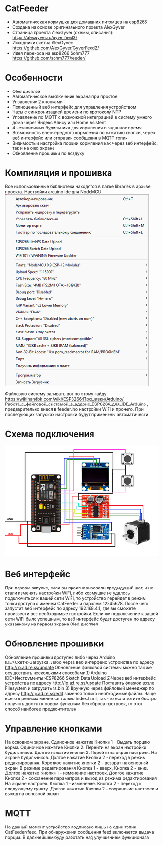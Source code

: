 # CatFeeder
- Автоматическая кормушка для домашних питомцев на esp8266
- Создана на основе оригинального проекта AlexGyver
- Страница проекта AlexGyver (схемы, описания): https://alexgyver.ru/gyverfeed2/
- Исходники скетча AlexGyver: https://github.com/AlexGyver/GyverFeed2/
- Идея переноса на esp8266 Sohm777 https://github.com/sohm777/feeder/

# Особенности
- Oled дисплей 
- Автоматическое выключение экрана при простое
- Управление 2 кнопками
- Полноценный веб интерфейс для управления устройством
- Часы с синхронизацией времени по протоколу NTP
- Управление по MQTT с возможной интеграцией в систему умного дома через Яндекс Алису или Home Asistent
- 4 независимых будильника для кормления в заданное время
- Возможность внеочередного кормления по нажатию кнопки, через веб интерфейс или отправки сообщения в MQTT топик
- Видимость и настройка порции кормления как через веб интерфейс, так и на oled экране
- Обновление прошивки по воздуху

# Компиляция и прошивка
Все использованные библиотеки находятся в папке libraries в архиве проекта. 
Настройки arduino ide для NodeMCU
![](/settings.png)

Файловую систему заливать вот по этому гайду https://wikihandbk.com/wiki/ESP8266:Прошивки/Arduino/Работа_с_файловой_системой_в_аддоне_ESP8266_для_IDE_Arduino , предварительно внеся в feeder.ino настройки WiFi и прочего. При последующих запусках настройки будут применены автоматически

# Схема подключения
![](/scheme.png)

# Веб интерфейс
При первом запуске, если вы проигнорировали предыдущий шаг, и не стали изменять настройки WiFi, либо кормушке не удалось подключиться к вашей сети WiFi, то устройство перейдет в режим точки доступа с именем CatFeeder и паролем 12345678. После чего запустит веб интерфейс по адресу 192.168.4.1, где вы сможете произвести все необходимые настройки. Если же подключение к вашей сети WiFi было успешным, то веб интерфейс будет доступен по адресу указанному на первом экране Oled дисплея

# Обновление прошивки
Обновление прошивки доступно либо через Arduino IDE>Скетч>Загрузка. Либо через веб интерфейс устройства по адресу http://ip.ad.re.ss/update
Обновление файловой системы можно так же осуществить несколькими способами.1) Arduino IDE>Инструменты>ESP8266 Sketch Data Upload 2)Через веб интерфейс устройства по адресу http://ip.ad.re.ss/update Поставить флажок возле Filesystem и загрузить fs.bin 3) Вручную через файловый менеджер по адресу http://ip.ad.re.ss/edit заменяя только необходимые файлы. Чаще всего в релизах меняется только index.html, так что если хотите быстро получить доступ к новым функциям без сброса настроек, то этот способ наиболее предпочтителен

# Управление кнопками
На основном экране. Одиночное нажатие Кнопки 1 - Выдать порцию корма. Одиночное нажатие Кнопки 2. Перейти на экран настройки будильников. Долгое нажатие кнопки 2. Перейти на экран настроек.
На экране будильников. Долгое нажатие Кнопки 2 - переход в режим редактирования. Короткое нажатие кнопки 2 - возврат на основной экран. В режиме редактирования Кнопка 1 - вверх, Кнопка 2 - вниз. Долгое нажатие Кнопки 1 - изменение настроек. Долгое нажатие Кнопки 2 - сохранение параметров и выход из режима редактирования
На экране настроек. Кнопка 1 - изменение. Кнопка 2 - переход к следующему пункту. Долгое нажатие Кнопки 2 - сохранение настроек и выход на основной экран

# MQTT
На данный момент устройство подписано лишь на один топик CatFeeder/feed. При обнаружении сообщения feed включается выдача порции. В дальнейшем буду работать над улучшением функционала
